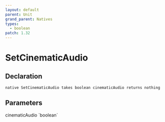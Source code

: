 ```yaml
---
layout: default
parent: Unit
grand_parent: Natives
types:
  - boolean
patch: 1.32
---
```


# SetCinematicAudio

## Declaration

```
native SetCinematicAudio takes boolean cinematicAudio returns nothing
```

## Parameters
<dl>
  <dt>cinematicAudio `boolean`</dt>
  <dd></dd>
</dl>